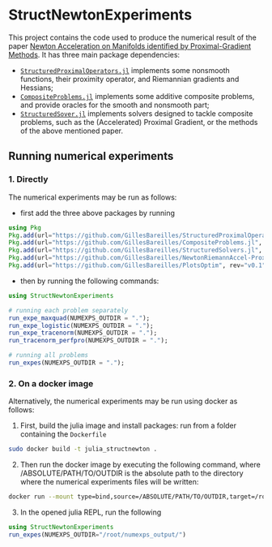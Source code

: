 # StructNewtonExperiments

This project contains the code used to produce the numerical result of the paper [Newton Acceleration on Manifolds identified by Proximal-Gradient Methods](https://arxiv.org/abs/2012.12936). It has three main package dependencies:
- [`StructuredProximalOperators.jl`](https://github.com/GillesBareilles/StructuredProximalOperators.jl) implements some nonsmooth functions, their proximity operator, and Riemannian gradients and Hessians;
- [`CompositeProblems.jl`](https://github.com/GillesBareilles/CompositeProblems.jl) implements some additive composite problems, and provide oracles for the smooth and nonsmooth part;
- [`StructuredSover.jl`](https://github.com/GillesBareilles/StructuredSolvers.jl) implements solvers designed to tackle composite problems, such as the (Accelerated) Proximal Gradient, or the methods of the above mentioned paper.

## Running numerical experiments

### 1. Directly

The numerical experiments may be run as follows:
- first add the three above packages by running
```julia
using Pkg
Pkg.add(url="https://github.com/GillesBareilles/StructuredProximalOperators.jl", rev="v0.1")
Pkg.add(url="https://github.com/GillesBareilles/CompositeProblems.jl", rev="v0.1")
Pkg.add(url="https://github.com/GillesBareilles/StructuredSolvers.jl", rev="v0.1")
Pkg.add(url="https://github.com/GillesBareilles/NewtonRiemannAccel-ProxGrad", rev="v0.1")
Pkg.add(url="https://github.com/GillesBareilles/PlotsOptim", rev="v0.1")
```

- then by running the following commands:
```julia
using StructNewtonExperiments

# running each problem separately
run_expe_maxquad(NUMEXPS_OUTDIR = ".");
run_expe_logistic(NUMEXPS_OUTDIR = ".");
run_expe_tracenorm(NUMEXPS_OUTDIR = ".");
run_tracenorm_perfpro(NUMEXPS_OUTDIR = ".");

# running all problems
run_expes(NUMEXPS_OUTDIR = ".");
```

### 2. On a docker image
Alternatively, the numerical experiments may be run using docker as follows:
1. First, build the julia image and install packages: run from a folder containing the `Dockerfile`
```bash
sudo docker build -t julia_structnewton .
```
2. Then run the docker image by executing the following command, where /ABSOLUTE/PATH/TO/OUTDIR is the absolute path to the directory where the numerical experiments files will be written:
```bash
docker run --mount type=bind,source=/ABSOLUTE/PATH/TO/OUTDIR,target=/root/numexps_output -it julia_structnewton
```
3. In the opened julia REPL, run the following
```julia
using StructNewtonExperiments
run_expes(NUMEXPS_OUTDIR="/root/numexps_output/")
```
